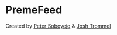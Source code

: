 # PremeFeed

Created by <a href="https://github.com/dzt/">Peter Soboyejo</a> & <a href="https://github.com/trommel/">Josh Trommel</a>
